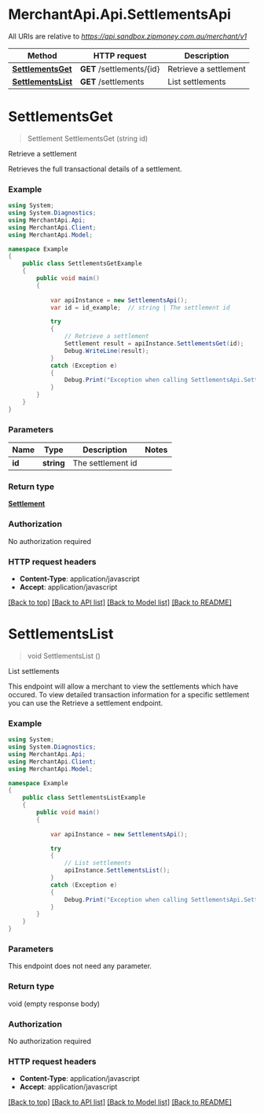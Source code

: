 # MerchantApi.Api.SettlementsApi

All URIs are relative to *https://api.sandbox.zipmoney.com.au/merchant/v1*

Method | HTTP request | Description
------------- | ------------- | -------------
[**SettlementsGet**](SettlementsApi.md#settlementsget) | **GET** /settlements/{id} | Retrieve a settlement
[**SettlementsList**](SettlementsApi.md#settlementslist) | **GET** /settlements | List settlements


<a name="settlementsget"></a>
# **SettlementsGet**
> Settlement SettlementsGet (string id)

Retrieve a settlement

Retrieves the full transactional details of a settlement.

### Example
```csharp
using System;
using System.Diagnostics;
using MerchantApi.Api;
using MerchantApi.Client;
using MerchantApi.Model;

namespace Example
{
    public class SettlementsGetExample
    {
        public void main()
        {
            
            var apiInstance = new SettlementsApi();
            var id = id_example;  // string | The settlement id

            try
            {
                // Retrieve a settlement
                Settlement result = apiInstance.SettlementsGet(id);
                Debug.WriteLine(result);
            }
            catch (Exception e)
            {
                Debug.Print("Exception when calling SettlementsApi.SettlementsGet: " + e.Message );
            }
        }
    }
}
```

### Parameters

Name | Type | Description  | Notes
------------- | ------------- | ------------- | -------------
 **id** | **string**| The settlement id | 

### Return type

[**Settlement**](Settlement.md)

### Authorization

No authorization required

### HTTP request headers

 - **Content-Type**: application/javascript
 - **Accept**: application/javascript

[[Back to top]](#) [[Back to API list]](../README.md#documentation-for-api-endpoints) [[Back to Model list]](../README.md#documentation-for-models) [[Back to README]](../README.md)

<a name="settlementslist"></a>
# **SettlementsList**
> void SettlementsList ()

List settlements

This endpoint will allow a merchant to view the settlements which have occured. To view detailed transaction information for a specific settlement you can use the Retrieve a settlement endpoint.

### Example
```csharp
using System;
using System.Diagnostics;
using MerchantApi.Api;
using MerchantApi.Client;
using MerchantApi.Model;

namespace Example
{
    public class SettlementsListExample
    {
        public void main()
        {
            
            var apiInstance = new SettlementsApi();

            try
            {
                // List settlements
                apiInstance.SettlementsList();
            }
            catch (Exception e)
            {
                Debug.Print("Exception when calling SettlementsApi.SettlementsList: " + e.Message );
            }
        }
    }
}
```

### Parameters
This endpoint does not need any parameter.

### Return type

void (empty response body)

### Authorization

No authorization required

### HTTP request headers

 - **Content-Type**: application/javascript
 - **Accept**: application/javascript

[[Back to top]](#) [[Back to API list]](../README.md#documentation-for-api-endpoints) [[Back to Model list]](../README.md#documentation-for-models) [[Back to README]](../README.md)

